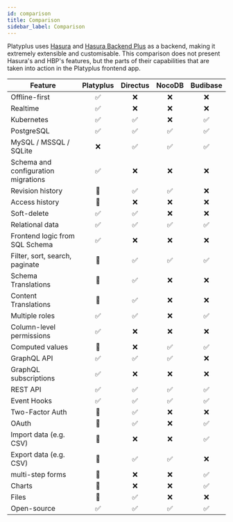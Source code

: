 ```yaml
---
id: comparison
title: Comparison
sidebar_label: Comparison
---
```


Platyplus uses [Hasura](https://hasura.io/io) and [Hasura Backend Plus](https://nhost.github.io/hasura-backend-plus/) as a backend, making it extremely extensible and customisable. This comparison does not present Hasura's and HBP's features, but the parts of their capabilities that are taken into action in the Platyplus frontend app.

<!-- https://directus.io/features/ -->

| Feature                             | Platyplus | Directus | NocoDB | Budibase |
| ----------------------------------- | :-------: | :------: | :----: | :------: |
| Offline-first                       |    ✅     |    ❌    |   ❌   |    ❌    |
| Realtime                            |    ✅     |    ❌    |   ❌   |    ❌    |
| Kubernetes                          |    ✅     |    ✅    |   ❌   |    ✅    |
| PostgreSQL                          |    ✅     |    ✅    |   ✅   |    ✅    |
| MySQL / MSSQL / SQLite              |    ❌     |    ✅    |   ✅   |    ✅    |
| Schema and configuration migrations |    ✅     |    ❌    |   ❌   |    ❌    |
| Revision history                    |    📅     |    ✅    |   ✅   |    ❌    |
| Access history                      |    📅     |    ❌    |   ❌   |    ❌    |
| Soft-delete                         |    ✅     |    ✅    |   ❌   |    ❌    |
| Relational data                     |    ✅     |    ✅    |   ✅   |    ✅    |
| Frontend logic from SQL Schema      |    ✅     |    ❌    |   ❌   |    ❌    |
| Filter, sort, search, paginate      |    📅     |    ✅    |   ✅   |    ✅    |
| Schema Translations                 |    📅     |    ✅    |   ❌   |    ❌    |
| Content Translations                |    📅     |    ✅    |   ❌   |    ❌    |
| Multiple roles                      |    ✅     |    ✅    |   ❌   |    ✅    |
| Column-level permissions            |    ✅     |    ❌    |   ❌   |    ❌    |
| Computed values                     |    📅     |    ❌    |   ✅   |    ✅    |
| GraphQL API                         |    ✅     |    ✅    |   ✅   |    ❌    |
| GraphQL subscriptions               |    ✅     |    ❌    |   ❌   |    ❌    |
| REST API                            |    ✅     |    ✅    |   ✅   |    ✅    |
| Event Hooks                         |    ✅     |    ✅    |   ✅   |    ✅    |
| Two-Factor Auth                     |    📅     |    ✅    |   ❌   |    ❌    |
| OAuth                               |    📅     |    ✅    |   ❌   |    ✅    |
| Import data (e.g. CSV)              |    📅     |    ❌    |   ❌   |    ✅    |
| Export data (e.g. CSV)              |    📅     |    ✅    |   ✅   |    ❌    |
| multi-step forms                    |    📅     |    ❌    |   ❌   |    ✅    |
| Charts                              |    📅     |    ❌    |   ❌   |    ✅    |
| Files                               |    📅     |    ✅    |   ❌   |    ❌    |
| Open-source                         |    ✅     |    ✅    |   ✅   |    ✅    |
